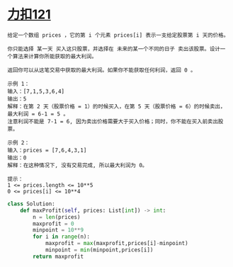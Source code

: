 # [力扣121](https://leetcode.cn/problems/best-time-to-buy-and-sell-stock/description/?envType=study-plan-v2&envId=top-interview-150)

```
给定一个数组 prices ，它的第 i 个元素 prices[i] 表示一支给定股票第 i 天的价格。

你只能选择 某一天 买入这只股票，并选择在 未来的某一个不同的日子 卖出该股票。设计一个算法来计算你所能获取的最大利润。

返回你可以从这笔交易中获取的最大利润。如果你不能获取任何利润，返回 0 。
```

 
```
示例 1：
输入：[7,1,5,3,6,4]
输出：5
解释：在第 2 天（股票价格 = 1）的时候买入，在第 5 天（股票价格 = 6）的时候卖出，最大利润 = 6-1 = 5 。
注意利润不能是 7-1 = 6, 因为卖出价格需要大于买入价格；同时，你不能在买入前卖出股票。

示例 2：
输入：prices = [7,6,4,3,1]
输出：0
解释：在这种情况下, 没有交易完成, 所以最大利润为 0。
```
```
提示：
1 <= prices.length <= 10**5
0 <= prices[i] <= 10**4
```


```python
class Solution:
    def maxProfit(self, prices: List[int]) -> int:
        n = len(prices)
        maxprofit = 0
        minpoint = 10**9
        for i in range(n):
            maxprofit = max(maxprofit,prices[i]-minpoint)
            minpoint = min(minpoint,prices[i])
        return maxprofit
```
